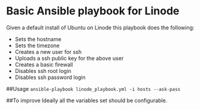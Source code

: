 Basic Ansible playbook for Linode
======

Given a default install of Ubuntu on Linode this playbook does the following:

  * Sets the hostname
  * Sets the timezone
  * Creates a new user for ssh
  * Uploads a ssh public key for the above user
  * Creates a basic firewall
  * Disables ssh root login
  * Disables ssh password login

##Usage
```ansible-playbook linode_playbook.yml -i hosts --ask-pass```

##To improve
Ideally all the variables set should be configurable.
